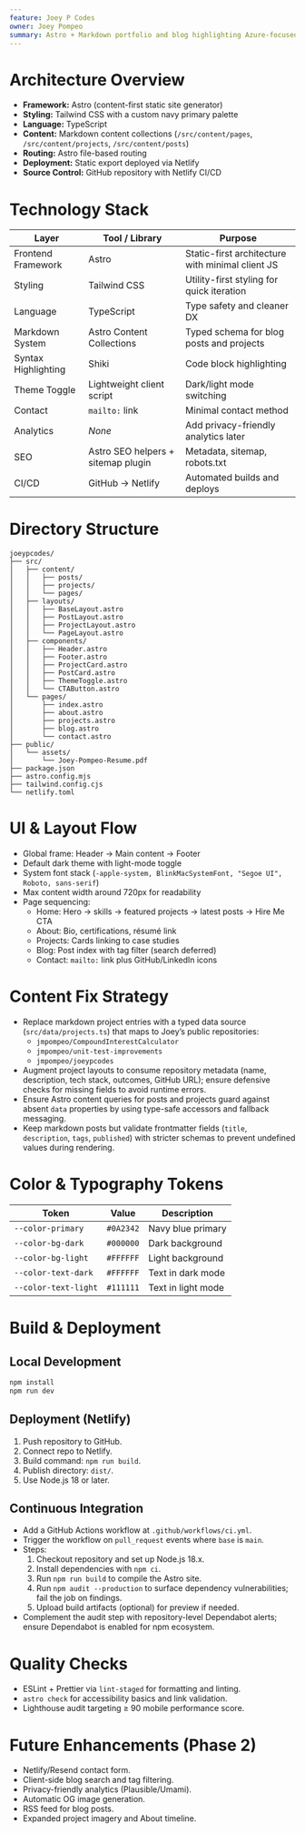 ```yaml
---
feature: Joey P Codes
owner: Joey Pompeo
summary: Astro + Markdown portfolio and blog highlighting Azure-focused .NET work.
---
```


# Architecture Overview

- **Framework:** Astro (content-first static site generator)
- **Styling:** Tailwind CSS with a custom navy primary palette
- **Language:** TypeScript
- **Content:** Markdown content collections (`/src/content/pages`, `/src/content/projects`, `/src/content/posts`)
- **Routing:** Astro file-based routing
- **Deployment:** Static export deployed via Netlify
- **Source Control:** GitHub repository with Netlify CI/CD

# Technology Stack

| Layer | Tool / Library | Purpose |
|-------|----------------|----------|
| Frontend Framework | Astro | Static-first architecture with minimal client JS |
| Styling | Tailwind CSS | Utility-first styling for quick iteration |
| Language | TypeScript | Type safety and cleaner DX |
| Markdown System | Astro Content Collections | Typed schema for blog posts and projects |
| Syntax Highlighting | Shiki | Code block highlighting |
| Theme Toggle | Lightweight client script | Dark/light mode switching |
| Contact | `mailto:` link | Minimal contact method |
| Analytics | _None_ | Add privacy-friendly analytics later |
| SEO | Astro SEO helpers + sitemap plugin | Metadata, sitemap, robots.txt |
| CI/CD | GitHub → Netlify | Automated builds and deploys |

# Directory Structure

```
joeypcodes/
├── src/
│   ├── content/
│   │   ├── posts/
│   │   ├── projects/
│   │   └── pages/
│   ├── layouts/
│   │   ├── BaseLayout.astro
│   │   ├── PostLayout.astro
│   │   ├── ProjectLayout.astro
│   │   └── PageLayout.astro
│   ├── components/
│   │   ├── Header.astro
│   │   ├── Footer.astro
│   │   ├── ProjectCard.astro
│   │   ├── PostCard.astro
│   │   ├── ThemeToggle.astro
│   │   └── CTAButton.astro
│   └── pages/
│       ├── index.astro
│       ├── about.astro
│       ├── projects.astro
│       ├── blog.astro
│       └── contact.astro
├── public/
│   └── assets/
│       └── Joey-Pompeo-Resume.pdf
├── package.json
├── astro.config.mjs
├── tailwind.config.cjs
└── netlify.toml
```

# UI & Layout Flow

- Global frame: Header → Main content → Footer
- Default dark theme with light-mode toggle
- System font stack (`-apple-system, BlinkMacSystemFont, "Segoe UI", Roboto, sans-serif`)
- Max content width around 720px for readability
- Page sequencing:
  - Home: Hero → skills → featured projects → latest posts → Hire Me CTA
  - About: Bio, certifications, résumé link
  - Projects: Cards linking to case studies
  - Blog: Post index with tag filter (search deferred)
  - Contact: `mailto:` link plus GitHub/LinkedIn icons

# Content Fix Strategy

- Replace markdown project entries with a typed data source (`src/data/projects.ts`) that maps to Joey’s public repositories:
  - `jmpompeo/CompoundInterestCalculator`
  - `jmpompeo/unit-test-improvements`
  - `jmpompeo/joeypcodes`
- Augment project layouts to consume repository metadata (name, description, tech stack, outcomes, GitHub URL); ensure defensive checks for missing fields to avoid runtime errors.
- Ensure Astro content queries for posts and projects guard against absent `data` properties by using type-safe accessors and fallback messaging.
- Keep markdown posts but validate frontmatter fields (`title`, `description`, `tags`, `published`) with stricter schemas to prevent undefined values during rendering.

# Color & Typography Tokens

| Token | Value | Description |
|--------|--------|-------------|
| `--color-primary` | `#0A2342` | Navy blue primary |
| `--color-bg-dark` | `#000000` | Dark background |
| `--color-bg-light` | `#FFFFFF` | Light background |
| `--color-text-dark` | `#FFFFFF` | Text in dark mode |
| `--color-text-light` | `#111111` | Text in light mode |

# Build & Deployment

## Local Development

```bash
npm install
npm run dev
```

## Deployment (Netlify)

1. Push repository to GitHub.
2. Connect repo to Netlify.
3. Build command: `npm run build`.
4. Publish directory: `dist/`.
5. Use Node.js 18 or later.

## Continuous Integration

- Add a GitHub Actions workflow at `.github/workflows/ci.yml`.
- Trigger the workflow on `pull_request` events where `base` is `main`.
- Steps:
  1. Checkout repository and set up Node.js 18.x.
  2. Install dependencies with `npm ci`.
  3. Run `npm run build` to compile the Astro site.
  4. Run `npm audit --production` to surface dependency vulnerabilities; fail the job on findings.
  5. Upload build artifacts (optional) for preview if needed.
- Complement the audit step with repository-level Dependabot alerts; ensure Dependabot is enabled for npm ecosystem.

# Quality Checks

- ESLint + Prettier via `lint-staged` for formatting and linting.
- `astro check` for accessibility basics and link validation.
- Lighthouse audit targeting ≥ 90 mobile performance score.

# Future Enhancements (Phase 2)

- Netlify/Resend contact form.
- Client-side blog search and tag filtering.
- Privacy-friendly analytics (Plausible/Umami).
- Automatic OG image generation.
- RSS feed for blog posts.
- Expanded project imagery and About timeline.
